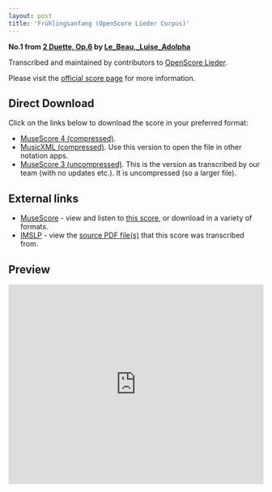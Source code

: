 ```yaml
---
layout: post
title: 'Frühlingsanfang (OpenScore Lieder Corpus)'
---
```


__No.1 from [2 Duette, Op.6](https://fourscoreandmore.org/openscore/lieder/Le_Beau%2C_Luise_Adolpha/2_Duette%2C_Op.6/) by [Le_Beau,_Luise_Adolpha](https://fourscoreandmore.org/openscore/lieder/Le_Beau%2C_Luise_Adolpha)__

Transcribed and maintained by contributors to [OpenScore Lieder].

Please visit the [official score page] for more information.

[official score page]: https://musescore.com/openscore-lieder-corpus/scores/5883528
[OpenScore Lieder]: https://musescore.com/openscore-lieder-corpus

## Direct Download

Click on the links below to download the score in your preferred format:
- [MuseScore 4 (compressed)](https://fourscoreandmore.org/openscore/lieder/Le_Beau%2C_Luise_Adolpha/2_Duette%2C_Op.6/1_Fr%C3%BChlingsanfang.mscz).
- [MusicXML (compressed)](https://fourscoreandmore.org/openscore/lieder/Le_Beau%2C_Luise_Adolpha/2_Duette%2C_Op.6/1_Fr%C3%BChlingsanfang.mxl). Use this version to open the file in other notation apps.
- [MuseScore 3 (uncompressed)](https://raw.githubusercontent.com/OpenScore/Lieder/refs/heads/main/scores/Le_Beau%2C_Luise_Adolpha/2_Duette%2C_Op.6/1_Fr%C3%BChlingsanfang/lc5883528.mscx). This is the version as transcribed by our team (with no updates etc.). It is uncompressed (so a larger file).

## External links

- [MuseScore] - view and listen to [this score][MuseScore], or download in a variety of formats.
- [IMSLP] - view the [source PDF file(s)][IMSLP] that this score was transcribed from.

[MuseScore]: https://musescore.com/score/5883528
[IMSLP]: https://imslp.org/wiki/Special:ReverseLookup/581957

## Preview

<iframe width="100%" height="394" src="https://musescore.com/openscore-lieder-corpus/scores/5883528/embed" frameborder="0" allowfullscreen allow="autoplay; fullscreen"></iframe>
